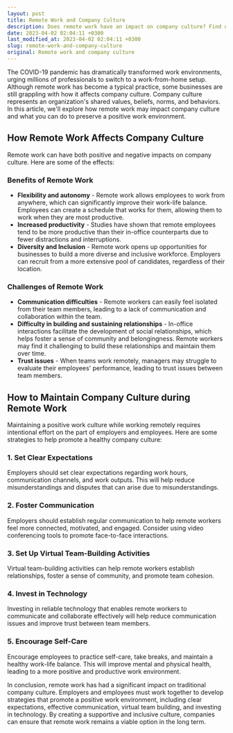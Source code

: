 ```yaml
---
layout: post
title: Remote Work and Company Culture
description: Does remote work have an impact on company culture? Find out how it can affect team dynamics and what you can do to maintain a positive work culture while working remotely.
date: 2023-04-02 02:04:11 +0300
last_modified_at: 2023-04-02 02:04:11 +0300
slug: remote-work-and-company-culture
original: Remote work and company culture
---
```

The COVID-19 pandemic has dramatically transformed work environments, urging millions of professionals to switch to a work-from-home setup. Although remote work has become a typical practice, some businesses are still grappling with how it affects company culture. Company culture represents an organization's shared values, beliefs, norms, and behaviors. In this article, we'll explore how remote work may impact company culture and what you can do to preserve a positive work environment.

## How Remote Work Affects Company Culture

Remote work can have both positive and negative impacts on company culture. Here are some of the effects:

### Benefits of Remote Work

- **Flexibility and autonomy** - Remote work allows employees to work from anywhere, which can significantly improve their work-life balance. Employees can create a schedule that works for them, allowing them to work when they are most productive.
- **Increased productivity** - Studies have shown that remote employees tend to be more productive than their in-office counterparts due to fewer distractions and interruptions.
- **Diversity and Inclusion** - Remote work opens up opportunities for businesses to build a more diverse and inclusive workforce. Employers can recruit from a more extensive pool of candidates, regardless of their location.

### Challenges of Remote Work

- **Communication difficulties** - Remote workers can easily feel isolated from their team members, leading to a lack of communication and collaboration within the team.
- **Difficulty in building and sustaining relationships** - In-office interactions facilitate the development of social relationships, which helps foster a sense of community and belongingness. Remote workers may find it challenging to build these relationships and maintain them over time.
- **Trust issues** - When teams work remotely, managers may struggle to evaluate their employees' performance, leading to trust issues between team members.

## How to Maintain Company Culture during Remote Work

Maintaining a positive work culture while working remotely requires intentional effort on the part of employers and employees. Here are some strategies to help promote a healthy company culture:

### 1. Set Clear Expectations

Employers should set clear expectations regarding work hours, communication channels, and work outputs. This will help reduce misunderstandings and disputes that can arise due to misunderstandings.

### 2. Foster Communication

Employers should establish regular communication to help remote workers feel more connected, motivated, and engaged. Consider using video conferencing tools to promote face-to-face interactions.

### 3. Set Up Virtual Team-Building Activities

Virtual team-building activities can help remote workers establish relationships, foster a sense of community, and promote team cohesion.

### 4. Invest in Technology

Investing in reliable technology that enables remote workers to communicate and collaborate effectively will help reduce communication issues and improve trust between team members.

### 5. Encourage Self-Care

Encourage employees to practice self-care, take breaks, and maintain a healthy work-life balance. This will improve mental and physical health, leading to a more positive and productive work environment.

In conclusion, remote work has had a significant impact on traditional company culture. Employers and employees must work together to develop strategies that promote a positive work environment, including clear expectations, effective communication, virtual team building, and investing in technology. By creating a supportive and inclusive culture, companies can ensure that remote work remains a viable option in the long term.